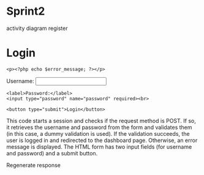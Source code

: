 # Sprint2
activity diagram register
<?php
session_start();

if ($_SERVER['REQUEST_METHOD'] == 'POST') {
  // Retrieve the username and password from the form
  $username = $_POST['username'];
  $password = $_POST['password'];

  // TODO: Validate the username and password with your backend database

  if ($username === 'myusername' && $password === 'mypassword') {
    // Authentication succeeded
    $_SESSION['loggedin'] = true;
    $_SESSION['username'] = $username;
    header('Location: dashboard.php');
  } else {
    // Authentication failed
    $_SESSION['loggedin'] = false;
    $error_message = 'Invalid username or password';
  }
}
?>

<!DOCTYPE html>
<html>
<head>
  <title>Login</title>
</head>
<body>
  <h1>Login</h1>

  <?php if (isset($error_message)): ?>
    <p><?php echo $error_message; ?></p>
  <?php endif; ?>

  <form method="POST" action="">
    <label>Username:</label>
    <input type="text" name="username" required><br>

    <label>Password:</label>
    <input type="password" name="password" required><br>

    <button type="submit">Login</button>
  </form>
</body>
</html>
This code starts a session and checks if the request method is POST. If so, it retrieves the username and password from the form and validates them (in this case, a dummy validation is used). If the validation succeeds, the user is logged in and redirected to the dashboard page. Otherwise, an error message is displayed. The HTML form has two input fields (for username and password) and a submit button.




Regenerate response
